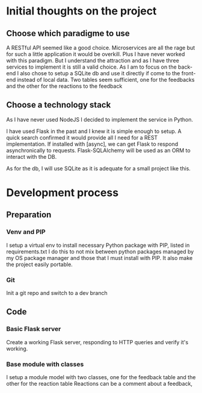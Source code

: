 # Initial thoughts on the project
## Choose which paradigme to use
A RESTful API seemed like a good choice.
Microservices are all the rage but for such a little application it would be overkill.
Plus I have never worked with this paradigm.
But I understand the attraction and as I have three services to implement it is still a valid choice.
As I am to focus on the back-end I also chose to setup a SQLite db and use it directly if come to the front-end instead of local data.
Two tables seem sufficient, one for the feedbacks and the other for the reactions to the feedback

## Choose a technology stack
As I have never used NodeJS I decided to implement the service in Python.

I have used Flask in the past and I knew it is simple enough to setup.
A quick search confirmed it would provide all I need for a REST implementation.
If installed with [async], we can get Flask to respond asynchronically to requests.
Flask-SQLAlchemy will be used as an ORM to interact with the DB.

As for  the db, I will use SQLite as it is adequate for a small project like this.

# Development process
## Preparation
### Venv and PIP
I setup a virtual env to install necessary Python package with PIP, listed in requirements.txt
I do this to not mix between python packages managed by my OS package manager and those that I must install with PIP.
It also make the project easily portable.
### Git
Init a git repo and switch to a dev branch

## Code
### Basic Flask server
Create a working Flask server, responding to HTTP queries and verify it's working.
### Base module with classes
I setup a module model with two classes, one for the feedback table and the other for the reaction table
Reactions can be a comment about a feedback,
